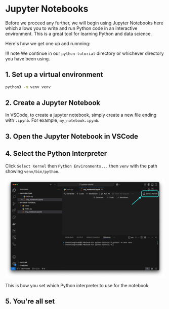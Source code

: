 # Jupyter Notebooks

Before we proceed any further, we will begin using Jupyter Notebooks here which allows you to write and run Python code in an interactive environment. This is a great tool for learning Python and data science.

Here's how we get one up and runnning:

!!! note
    We continue in our `python-tutorial` directory or whichever directory you have been using.

## 1. Set up a virtual environment

```bash
python3 -m venv venv
```

## 2. Create a Jupyter Notebook

In VSCode, to create a jupyter notebook, simply create a new file ending with `.ipynb`. For example, `my_notebook.ipynb`.

## 3. Open the Jupyter Notebook in VSCode

## 4. Select the Python Interpreter

Click `Select Kernel` then `Python Environments...` then `venv` with the path showing `venv/bin/python`.

![juptyer-notebook-select-interpreter](../images/jupyter-notebooks.png)

This is how you set which Python interpreter to use for the notebook.

## 5. You're all set
